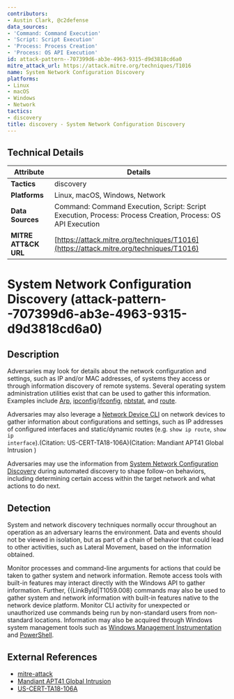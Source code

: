 ```yaml
---
contributors:
- Austin Clark, @c2defense
data_sources:
- 'Command: Command Execution'
- 'Script: Script Execution'
- 'Process: Process Creation'
- 'Process: OS API Execution'
id: attack-pattern--707399d6-ab3e-4963-9315-d9d3818cd6a0
mitre_attack_url: https://attack.mitre.org/techniques/T1016
name: System Network Configuration Discovery
platforms:
- Linux
- macOS
- Windows
- Network
tactics:
- discovery
title: discovery - System Network Configuration Discovery
---
```


## Technical Details

| Attribute | Details |
|-----------|----------|
| **Tactics** | discovery |
| **Platforms** | Linux, macOS, Windows, Network |
| **Data Sources** | Command: Command Execution, Script: Script Execution, Process: Process Creation, Process: OS API Execution |
| **MITRE ATT&CK URL** | [https://attack.mitre.org/techniques/T1016](https://attack.mitre.org/techniques/T1016) |

# System Network Configuration Discovery (attack-pattern--707399d6-ab3e-4963-9315-d9d3818cd6a0)

## Description
Adversaries may look for details about the network configuration and settings, such as IP and/or MAC addresses, of systems they access or through information discovery of remote systems. Several operating system administration utilities exist that can be used to gather this information. Examples include [Arp](https://attack.mitre.org/software/S0099), [ipconfig](https://attack.mitre.org/software/S0100)/[ifconfig](https://attack.mitre.org/software/S0101), [nbtstat](https://attack.mitre.org/software/S0102), and [route](https://attack.mitre.org/software/S0103).

Adversaries may also leverage a [Network Device CLI](https://attack.mitre.org/techniques/T1059/008) on network devices to gather information about configurations and settings, such as IP addresses of configured interfaces and static/dynamic routes (e.g. <code>show ip route</code>, <code>show ip interface</code>).(Citation: US-CERT-TA18-106A)(Citation: Mandiant APT41 Global Intrusion )

Adversaries may use the information from [System Network Configuration Discovery](https://attack.mitre.org/techniques/T1016) during automated discovery to shape follow-on behaviors, including determining certain access within the target network and what actions to do next. 

## Detection
System and network discovery techniques normally occur throughout an operation as an adversary learns the environment. Data and events should not be viewed in isolation, but as part of a chain of behavior that could lead to other activities, such as Lateral Movement, based on the information obtained.

Monitor processes and command-line arguments for actions that could be taken to gather system and network information. Remote access tools with built-in features may interact directly with the Windows API to gather information. Further, {{LinkById|T1059.008} commands may also be used to gather system and network information with built-in features native to the network device platform.  Monitor CLI activity for unexpected or unauthorized use  commands being run by non-standard users from non-standard locations.  Information may also be acquired through Windows system management tools such as [Windows Management Instrumentation](https://attack.mitre.org/techniques/T1047) and [PowerShell](https://attack.mitre.org/techniques/T1059/001).

## External References
- [mitre-attack](https://attack.mitre.org/techniques/T1016)
- [Mandiant APT41 Global Intrusion ](https://www.mandiant.com/resources/apt41-initiates-global-intrusion-campaign-using-multiple-exploits)
- [US-CERT-TA18-106A](https://www.us-cert.gov/ncas/alerts/TA18-106A)
